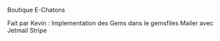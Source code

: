 Boutique E-Chatons

Fait par Kevin :
Implementation des Gems dans le gemsfiles
Mailer avec Jetmail
Stripe 
